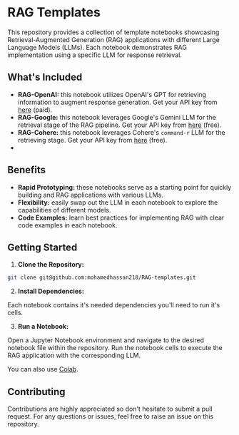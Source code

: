 # RAG Templates 

This repository provides a collection of template notebooks showcasing Retrieval-Augmented Generation (RAG) applications with different Large Language Models (LLMs). Each notebook demonstrates RAG implementation using a specific LLM for response retrieval.

## **What's Included**

* **RAG-OpenAI:** this notebook utilizes OpenAI's GPT for retrieving information to augment response generation. Get your API key from [here](https://platform.openai.com/api-keys) (paid).
* **RAG-Google:** this notebook leverages Google's Gemini LLM for the retrieval stage of the RAG pipeline. Get your API key from [here](https://ai.google.dev/gemini-api/docs/api-key) (free).
* **RAG-Cohere:** this notebook leverages Cohere's `command-r` LLM for the retrieving stage. Get your API key from [here](https://dashboard.cohere.com/api-keys) (free).
* 

## **Benefits**

* **Rapid Prototyping:** these notebooks serve as a starting point for quickly building and RAG applications with various LLMs.
* **Flexibility:** easily swap out the LLM in each notebook to explore the capabilities of different models.
* **Code Examples:** learn best practices for implementing RAG with clear code examples in each notebook.

## **Getting Started**

1. **Clone the Repository:**

```bash
git clone git@github.com:mohamedhassan218/RAG-templates.git
```

2. **Install Dependencies:**

Each notebook contains it's needed dependencies you'll need to run it's cells.

3. **Run a Notebook:**

Open a Jupyter Notebook environment and navigate to the desired notebook file within the repository. Run the notebook cells to execute the RAG application with the corresponding LLM.

You can also use [Colab](https://colab.research.google.com/).


## **Contributing**

Contributions are highly appreciated so don't hesitate to submit a pull request. For any questions or issues, feel free to raise an issue on this repository.